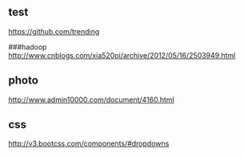 ## test
https://github.com/trending

###hadoop
http://www.cnblogs.com/xia520pi/archive/2012/05/16/2503949.html

## photo
http://www.admin10000.com/document/4160.html

## css
http://v3.bootcss.com/components/#dropdowns
